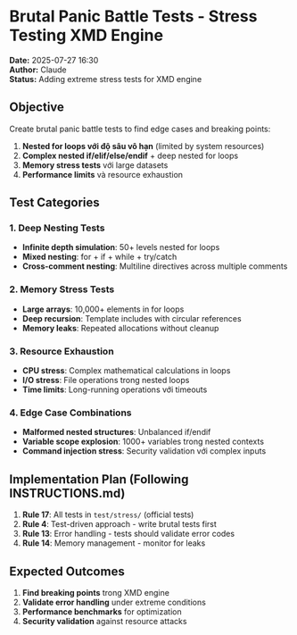 # Brutal Panic Battle Tests - Stress Testing XMD Engine

**Date:** 2025-07-27 16:30  
**Author:** Claude  
**Status:** Adding extreme stress tests for XMD engine

## Objective

Create brutal panic battle tests to find edge cases and breaking points:
1. **Nested for loops với độ sâu vô hạn** (limited by system resources)
2. **Complex nested if/elif/else/endif** + deep nested for loops
3. **Memory stress tests** với large datasets
4. **Performance limits** và resource exhaustion

## Test Categories

### 1. Deep Nesting Tests
- **Infinite depth simulation**: 50+ levels nested for loops
- **Mixed nesting**: for + if + while + try/catch
- **Cross-comment nesting**: Multiline directives across multiple comments

### 2. Memory Stress Tests  
- **Large arrays**: 10,000+ elements in for loops
- **Deep recursion**: Template includes with circular references
- **Memory leaks**: Repeated allocations without cleanup

### 3. Resource Exhaustion
- **CPU stress**: Complex mathematical calculations in loops
- **I/O stress**: File operations trong nested loops
- **Time limits**: Long-running operations với timeouts

### 4. Edge Case Combinations
- **Malformed nested structures**: Unbalanced if/endif
- **Variable scope explosion**: 1000+ variables trong nested contexts
- **Command injection stress**: Security validation với complex inputs

## Implementation Plan (Following INSTRUCTIONS.md)

1. **Rule 17**: All tests in `test/stress/` (official tests)
2. **Rule 4**: Test-driven approach - write brutal tests first
3. **Rule 13**: Error handling - tests should validate error codes
4. **Rule 14**: Memory management - monitor for leaks

## Expected Outcomes

1. **Find breaking points** trong XMD engine
2. **Validate error handling** under extreme conditions  
3. **Performance benchmarks** for optimization
4. **Security validation** against resource attacks